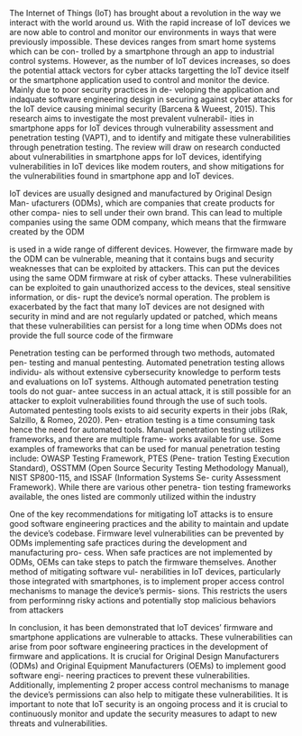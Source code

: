 The Internet of Things (IoT) has brought about a revolution in the way we
interact with the world around us. With the rapid increase of IoT devices we are
now able to control and monitor our environments in ways that were previously
impossible. These devices ranges from smart home systems which can be con-
trolled by a smartphone through an app to industrial control systems. However,
as the number of IoT devices increases, so does the potential attack vectors for
cyber attacks targetting the IoT device itself or the smartphone application used
to control and monitor the device. Mainly due to poor security practices in de-
veloping the application and indaquate software engineering design in securing
against cyber attacks for the IoT device causing minimal security (Barcena &
Wueest, 2015). This research aims to investigate the most prevalent vulnerabil-
ities in smartphone apps for IoT devices through vulnerability assessment and
penetration testing (VAPT), and to identify and mitigate these vulnerabilities
through penetration testing. The review will draw on research conducted about
vulnerabilities in smartphone apps for IoT devices, identifying vulnerabilities
in IoT devices like modem routers, and show mitigations for the vulnerabilities
found in smartphone app and IoT devices.

IoT devices are usually designed and manufactured by Original Design Man-
ufacturers (ODMs), which are companies that create products for other compa-
nies to sell under their own brand. This can lead to multiple companies using
the same ODM company, which means that the firmware created by the ODM

is used in a wide range of different devices. However, the firmware made by the
ODM can be vulnerable, meaning that it contains bugs and security weaknesses
that can be exploited by attackers. This can put the devices using the same
ODM firmware at risk of cyber attacks. These vulnerabilities can be exploited
to gain unauthorized access to the devices, steal sensitive information, or dis-
rupt the device’s normal operation. The problem is exacerbated by the fact that
many IoT devices are not designed with security in mind and are not regularly
updated or patched, which means that these vulnerabilities can persist for a
long time when ODMs does not provide the full source code of the firmware

Penetration testing can be performed through two methods, automated pen-
testing and manual pentesting. Automated penetration testing allows individu-
als without extensive cybersecurity knowledge to perform tests and evaluations
on IoT systems. Although automated penetration testing tools do not guar-
antee success in an actual attack, it is still possible for an attacker to exploit
vulnerabilities found through the use of such tools. Automated pentesting tools
exists to aid security experts in their jobs (Rak, Salzillo, & Romeo, 2020). Pen-
etration testing is a time consuming task hence the need for automated tools.
Manual penetration testing utilizes frameworks, and there are multiple frame-
works available for use. Some examples of frameworks that can be used for
manual penetration testing include: OWASP Testing Framework, PTES (Pene-
tration Testing Execution Standard), OSSTMM (Open Source Security Testing
Methodology Manual), NIST SP800-115, and ISSAF (Information Systems Se-
curity Assessment Framework). While there are various other penetra-
tion testing frameworks available, the ones listed are commonly utilized within
the industry

One of the key recommendations for mitigating IoT attacks is to ensure
good software engineering practices and the ability to maintain and update the
device’s codebase. Firmware level vulnerabilities can be prevented by ODMs
implementing safe practices during the development and manufacturing pro-
cess. When safe practices are not implemented by ODMs, OEMs can take steps
to patch the firmware themselves. Another method of mitigating software vul-
nerabilities in IoT devices, particularly those integrated with smartphones, is
to implement proper access control mechanisms to manage the device’s permis-
sions. This restricts the users from performinng risky actions and potentially
stop malicious behaviors from attackers

In conclusion, it has been demonstrated that IoT devices’ firmware and
smartphone applications are vulnerable to attacks. These vulnerabilities can
arise from poor software engineering practices in the development of firmware
and applications. It is crucial for Original Design Manufacturers (ODMs) and
Original Equipment Manufacturers (OEMs) to implement good software engi-
neering practices to prevent these vulnerabilities. Additionally, implementing
2
proper access control mechanisms to manage the device’s permissions can also
help to mitigate these vulnerabilities. It is important to note that IoT security
is an ongoing process and it is crucial to continuously monitor and update the
security measures to adapt to new threats and vulnerabilities.